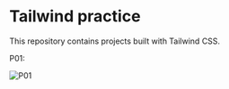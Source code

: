 # Tailwind practice

This repository contains projects built with Tailwind CSS.

P01: 

![P01](https://user-images.githubusercontent.com/75170699/180879656-f0c81ae0-6e50-4823-a6da-c1925cacf00e.png)
